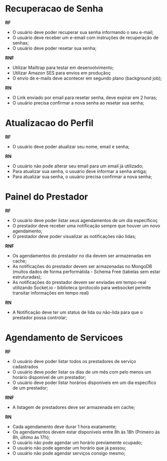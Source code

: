 # Recuperacao de Senha
**RF**

- O usuário deve poder recuperar sua senha informando o seu e-mail;
- O usuário deve receber um e-email com instruções de recuperação de senhas;
- O usuário deve poder resetar sua senha;

**RNF**

- Utilizar Mailtrap para testar em desenvolvimento;
- Utilizar Amazon SES para envios em produçãoç
- O envio de e-mails deve acontecer em segundo plano (background job);

**RN**

- O Link enviado por email para resetar senha, deve expirar em 2 horas;
- O usuário precisa confirmar a nova senha ao resetar sua senha;



# Atualizacao do Perfil

**RF**

- O usuário deve poder atualizar seu nome, email e senha;

**RN**

- O usuário não pode alterar seu email para um email já utilizado;
- Para atualizar sua senha, o usuário deve informar a senha antiga;
- Para atualizar sua senha, o usuário precisa confirmar a nova senha;

# Painel do Prestador

**RF**

- O usuário deve poder listar seus agendamentos de um dia específicoç
- O prestador deve receber uma notificação sempre que houver um novo agendamento;
- O prestador deve poder visualizar as notificações não lidas;

**RNF**

- Os agendamentos do prestador no dia devem ser armazenadas em cache;
- As notificações do prestador devem ser armazenadas no MongoDB (muitos dados de forma performátida - Schema Free (tabelas sem estar estruturadas);
- As notificações do prestador devem ser enviadas em tempo-real utilizando Socket.io - biblioteca (protocolo para websocket permite transitar informações em tempo real)

**RN**

- A Notificação deve ter um status de lida ou não-lida para que o prestador possa controlar;


# Agendamento de Servicoes

**RF**

- O usuário deve poder listar todos os prestadores de serviço cadastrados
- O usuário deve poder listar os dias de um mês com pelo menos um horário disponível de um prestador;
- O usuário deve poder listar horários disponíveis em um dia específico de um prestador;

**RNF**

- A listagem de prestadores deve ser armazenada em cache;

**RN**

- Cada agendamento deve durar 1 hora exatamente;
- Os agendamentos devem estar disponíveis entre 8h às 18h (Primeiro às 8h, último às 17h);
- O usuário não pode agendar um horário previamente ocupado;
- O usuário não pode agendar um horário que já passou;
- O usuário não pode agendar serviços consigo mesmo;
